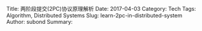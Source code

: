 Title: 两阶段提交(2PC)协议原理解析
Date: 2017-04-03
Category: Tech
Tags: Algorithm, Distributed Systems
Slug: learn-2pc-in-distributed-system
Author: subond
Summary:

